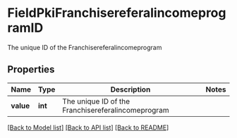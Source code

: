 # FieldPkiFranchisereferalincomeprogramID

The unique ID of the Franchisereferalincomeprogram

## Properties
Name | Type | Description | Notes
------------ | ------------- | ------------- | -------------
**value** | **int** | The unique ID of the Franchisereferalincomeprogram | 

[[Back to Model list]](../README.md#documentation-for-models) [[Back to API list]](../README.md#documentation-for-api-endpoints) [[Back to README]](../README.md)


